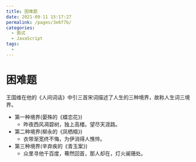 ```yaml
---
title: 困难题
date: 2021-09-11 15:17:27
permalink: /pages/3e6f7b/
categories:
  - 面试
  - JavaScript
tags:
  - 
---
```


# 困难题

王国维在他的《人间词话》中引三首宋词描述了人生的三种境界，故称人生词三境界。
- 第一种境界(晏殊的《蝶恋花》)
  - 昨夜西风凋碧树，独上高楼。望尽天涯路。
- 第二种境界(柳永的《凤栖梧》)
  - 衣带渐宽终不悔，为伊消得人憔悴。
- 第三种境界(辛弃疾的《青玉案》)
  - 众里寻他千百度，蓦然回首，那人却在，灯火阑珊处。

<!-- more -->